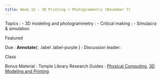 ```yaml
---
title: Week 12 - 3D Printing + Photogrammetry (November 7)
---
```


Topics
: - 3D modeling and photogrammetry
: - Critical making
: - Simulacra & simulation

Featured

Due
: **Annotate**{: .label .label-purple }
  : Discussion leader:


Class


Bonus Material
: Temple Library Research Guides
    : [Physical Computing](https://guides.temple.edu/c.php?g=419841), [3D Modeling and Printing](https://guides.temple.edu/c.php?g=604302)